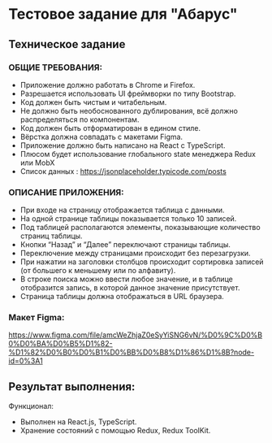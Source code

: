 # Тестовое задание для "Абарус"

## Техническое задание
### ОБЩИЕ ТРЕБОВАНИЯ:
- Приложение должно работать в Chrome и Firefox.
- Разрешается использовать UI фреймворки по типу Bootstrap.
- Код должен быть чистым и читабельным.
- Не должно быть необоснованного дублирования, всё должно распределяться по компонентам.
- Код должен быть отформатирован в едином стиле.
- Вёрстка должна совпадать с макетами Figma.
- Приложение должно быть написано на React с TypeScript.
- Плюсом будет использование глобального state менеджера Redux или MobX
- Список данных : https://jsonplaceholder.typicode.com/posts

### ОПИСАНИЕ ПРИЛОЖЕНИЯ:
- При входе на страницу отображается таблица с данными.
- На одной странице таблицы показывается только 10 записей.
- Под таблицей располагаются элементы, показывающие количество страниц таблицы.
- Кнопки “Назад” и “Далее” переключают страницы таблицы.
- Переключение между страницами происходит без перезагрузки.
- При нажатии на заголовки столбцов происходит сортировка записей (от большего к меньшему или по
алфавиту).
- В строке поиска можно ввести любое значение, и в таблице отобразится запись, в которой данное значение
присутствует.
- Страница таблицы должна отображаться в URL браузера.

### Макет Figma:
https://www.figma.com/file/amcWeZhjaZ0eSyYiSNG6vN/%D0%9C%D0%B0%D0%BA%D0%B5%D1%82-%D1%82%D0%B0%D0%B1%D0%BB%D0%B8%D1%86%D1%8B?node-id=0%3A1

## Результат выполнения:

Функционал:
- Выполнен на React.js, TypeScript.
- Хранение состояний с помощью Redux, Redux ToolKit.


